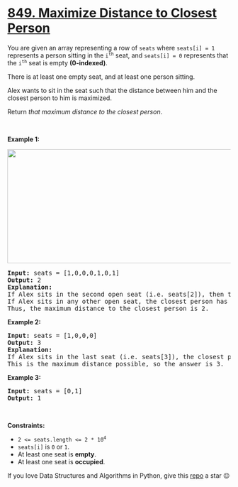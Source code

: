 # [849. Maximize Distance to Closest Person][title]

<p>You are given an array representing a row of <code>seats</code> where <code>seats[i] = 1</code> represents a person sitting in the <code>i<sup>th</sup></code> seat, and <code>seats[i] = 0</code> represents that the <code>i<sup>th</sup></code> seat is empty <strong>(0-indexed)</strong>.</p>
<p>There is at least one empty seat, and at least one person sitting.</p>
<p>Alex wants to sit in the seat such that the distance between him and the closest person to him is maximized. </p>
<p>Return <em>that maximum distance to the closest person</em>.</p>
<p> </p>
<p><strong>Example 1:</strong></p>
<img alt="" src="https://assets.leetcode.com/uploads/2020/09/10/distance.jpg" style="width: 650px; height: 257px;"/>
<pre><strong>Input:</strong> seats = [1,0,0,0,1,0,1]
<strong>Output:</strong> 2
<strong>Explanation: </strong>
If Alex sits in the second open seat (i.e. seats[2]), then the closest person has distance 2.
If Alex sits in any other open seat, the closest person has distance 1.
Thus, the maximum distance to the closest person is 2.
</pre>
<p><strong>Example 2:</strong></p>
<pre><strong>Input:</strong> seats = [1,0,0,0]
<strong>Output:</strong> 3
<strong>Explanation: </strong>
If Alex sits in the last seat (i.e. seats[3]), the closest person is 3 seats away.
This is the maximum distance possible, so the answer is 3.
</pre>
<p><strong>Example 3:</strong></p>
<pre><strong>Input:</strong> seats = [0,1]
<strong>Output:</strong> 1
</pre>
<p> </p>
<p><strong>Constraints:</strong></p>
<ul>
<li><code>2 &lt;= seats.length &lt;= 2 * 10<sup>4</sup></code></li>
<li><code>seats[i]</code> is <code>0</code> or <code>1</code>.</li>
<li>At least one seat is <strong>empty</strong>.</li>
<li>At least one seat is <strong>occupied</strong>.</li>
</ul>


If you love Data Structures and Algorithms in Python, give this [repo][me] a star :wink:

[title]: https://leetcode.com/problems/maximize-distance-to-closest-person
[me]: https://github.com/bumblebee211196/awesome-python-leetcode